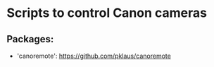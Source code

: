 # Scripts to control Canon cameras

## Packages:
* 'canoremote': https://github.com/pklaus/canoremote
